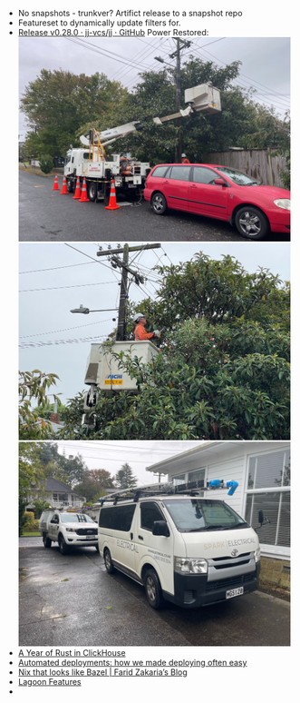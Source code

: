 - No snapshots - trunkver? Artifict release to a snapshot repo
- Featureset to dynamically update filters for.
- [Release v0.28.0 · jj-vcs/jj · GitHub](https://github.com/jj-vcs/jj/releases/tag/v0.28.0)
  Power Restored:
  ![PowerCut1.jpg](../assets/PowerCut1_1743720472255_0.jpg)
  ![PowerCut2.jpg](../assets/PowerCut2_1743720481695_0.jpg)
  ![PowerCut3.jpg](../assets/PowerCut3_1743720489783_0.jpg)
- [A Year of Rust in ClickHouse](https://clickhouse.com/blog/rust)
- [Automated deployments: how we made deploying often easy](https://www.channable.com/tech/automated-deployments)
- [Nix that looks like Bazel | Farid Zakaria’s Blog](https://fzakaria.com/2025/04/02/nix-that-looks-like-bazel)
- [Lagoon Features](https://lagoon.sh/features/)
-